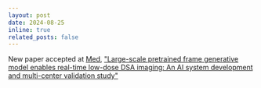```yaml
---
layout: post
date: 2024-08-25
inline: true
related_posts: false
---
```


New paper accepted at [Med](https://www.cell.com/med/home), ["Large-scale pretrained frame generative model enables real-time low-dose DSA imaging: An AI system development and multi-center validation study"](https://www.cell.com/med/abstract/S2666-6340(24)00307-6)

